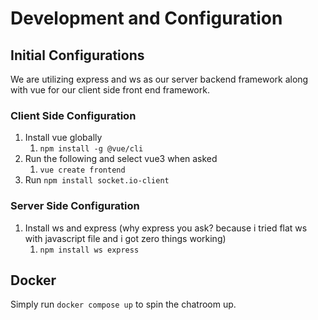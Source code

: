 # Development and Configuration

<!-- Side note. fuck this project. this has genuinelly fucking agitated me trying to get this to operate in the fashion i want it to. -->

## Initial Configurations

We are utilizing express and ws as our server backend framework along with vue for our client side front end framework. 

### Client Side Configuration

1. Install vue globally
   1. `npm install -g @vue/cli`
2. Run the following and select vue3 when asked
   1. `vue create frontend`
3. Run `npm install socket.io-client`

### Server Side Configuration

1. Install ws and express (why express you ask? because i tried flat ws with javascript file and i got zero things working)
   1. `npm install ws express`

## Docker

Simply run `docker compose up` to spin the chatroom up.
